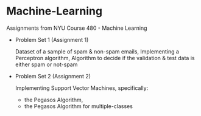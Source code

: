 Machine-Learning
================

Assignments from NYU Course 480 - Machine Learning

- Problem Set 1 (Assignment 1)

    Dataset of a sample of spam & non-spam emails, Implementing a Perceptron algorithm, Algorithm to decide if the validation & test data is either spam or not-spam

- Problem Set 2 (Assignment 2)

    Implementing Support Vector Machines, specifically:
       
    - the Pegasos Algorithm,
    - the Pegasos Algorithm for multiple-classes